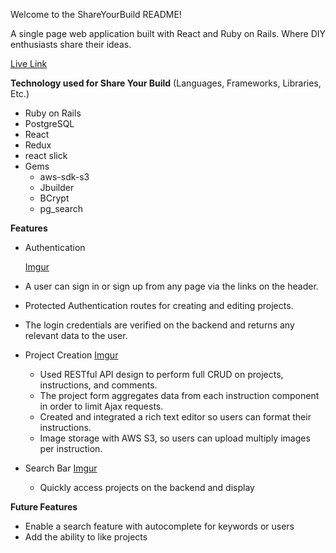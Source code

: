 Welcome to the ShareYourBuild README!

A single page web application built with React and Ruby on Rails. Where DIY enthusiasts share their ideas.

[Live Link](https://share-your-build.herokuapp.com/?#/)

**Technology used for Share Your Build** (Languages, Frameworks, Libraries, Etc.)

- Ruby on Rails
- PostgreSQL
- React
- Redux
- react slick
- Gems
  - aws-sdk-s3
  - Jbuilder
  - BCrypt
  - pg_search

**Features**

- Authentication

  [Imgur](https://i.imgur.com/BKdyYNB.gifv)

- A user can sign in or sign up from any page via the links on the header.
- Protected Authentication routes for creating and editing projects.
- The login credentials are verified on the backend and returns any relevant data to the user.

- Project Creation
  [Imgur](https://i.imgur.com/zML6cMU.gifv)

  - Used RESTful API design to perform full CRUD on projects, instructions, and comments.
  - The project form aggregates data from each instruction component in order to limit Ajax requests.
  - Created and integrated a rich text editor so users can format their instructions.
  - Image storage with AWS S3, so users can upload multiply images per instruction.

- Search Bar
  [Imgur](https://i.imgur.com/6ytv3Qb.gifv)

  - Quickly access projects on the backend and display

**Future Features**

- Enable a search feature with autocomplete for keywords or users
- Add the ability to like projects
